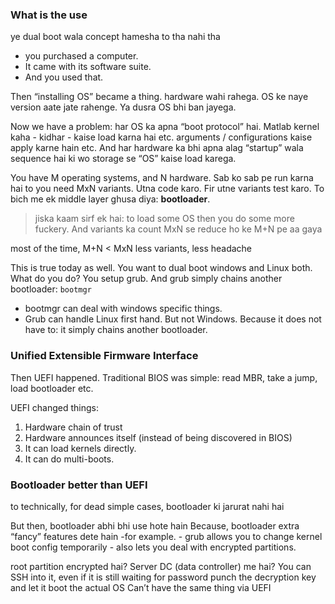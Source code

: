 ### What is the use

ye dual boot wala concept hamesha to tha nahi tha 
- you purchased a computer. 
- It came with its software suite.
- And you used that. 

Then “installing OS” became a thing. hardware wahi rahega. OS ke naye version aate jate rahenge. Ya dusra OS bhi ban jayega.

Now we have a problem: har OS ka apna “boot protocol” hai. Matlab kernel kaha - kidhar - kaise load karna hai etc. arguments / configurations kaise apply karne hain etc.
And har hardware ka bhi apna alag “startup” wala sequence hai
ki wo storage se “OS” kaise load karega.

You have M operating systems, and N hardware. Sab ko sab pe run karna hai to you need MxN variants.
Utna code karo. Fir utne variants test karo.
To bich me ek middle layer ghusa diya: **bootloader**.

> jiska kaam sirf ek hai: to load some OS
> then you do some more fuckery. And variants ka count MxN se reduce ho ke M+N pe aa gaya

most of the time, M+N < MxN
less variants, less headache

This is true today as well. You want to dual boot windows and Linux both. What do you do? You setup grub.
And grub simply chains another bootloader: `bootmgr`
- bootmgr can deal with windows specific things.
- Grub can handle Linux first hand. But not Windows. Because it does not have to: it simply chains another bootloader.

### Unified Extensible Firmware Interface

Then UEFI happened.
Traditional BIOS was simple: read MBR, take a jump, load bootloader etc.

UEFI changed things:

1. Hardware chain of trust
2. ⁠Hardware announces itself (instead of being discovered in BIOS)
3. ⁠It can load kernels directly.
4. ⁠It can do multi-boots.

### Bootloader better than UEFI

to technically, for dead simple cases, bootloader ki jarurat nahi hai

But then, bootloader abhi bhi use hote hain
Because, bootloader extra “fancy” features dete hain
-for example. 
	- grub allows you to change kernel boot config temporarily
	- also lets you deal with encrypted partitions.

root partition encrypted hai? Server DC (data controller) me hai?
You can SSH into it, even if it is still waiting for password
punch the decryption key
and let it boot the actual OS
Can’t have the same thing via UEFI